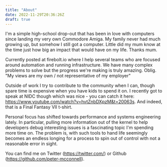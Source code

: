 ```yaml
---
title: "About"
date: 2022-11-29T20:36:26Z
draft: true
---
```


I'm a simple high-school drop-out that has been in love with computers since
landing my very own Commodore Amiga. My family never had much growing up, but
somehow I still got a computer. Little did my mum know at the time just how big
an impact that would have on my life. Thanks mum.

Currently posted at firebolt.io where I help several teams who are focused
around automation and running infrastructure. We have many complex problems to
solve but the progress we're making is truly amazing. Oblig. "My views are my
own / not representative of my employer"

Outside of work I try to contribute to the community when I can, though spare
time is expensive when you have kids to spend it on. I recently got to speak at
NIDC though which was nice - you can catch it here:
https://www.youtube.com/watch?v=hvtZnbDXpzM&t=20063s. And indeed, that is a
Final Fantasy VII t-shirt.

Personal focus has shifted towards performance and systems engineering lately.
In particular, pulling more information out of the kernel to help developers
debug interesting issues is a fascinating topic I'm spending more time on. The
problem is, with such tools to hand life seemingly becomes an endless longing
for a process to spin out of control with not a reasonable error in sight.

You can find me on Twitter (https://twitter.com/) or Github
(https://github.com/peter-mcconnell).
